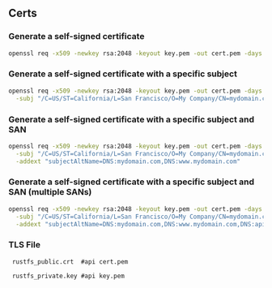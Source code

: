 ## Certs

### Generate a self-signed certificate

```bash
openssl req -x509 -newkey rsa:2048 -keyout key.pem -out cert.pem -days 365 -nodes
```

### Generate a self-signed certificate with a specific subject

```bash
openssl req -x509 -newkey rsa:2048 -keyout key.pem -out cert.pem -days 365 -nodes \
  -subj "/C=US/ST=California/L=San Francisco/O=My Company/CN=mydomain.com"
```

### Generate a self-signed certificate with a specific subject and SAN

```bash
openssl req -x509 -newkey rsa:2048 -keyout key.pem -out cert.pem -days 365 -nodes \
  -subj "/C=US/ST=California/L=San Francisco/O=My Company/CN=mydomain.com" \
  -addext "subjectAltName=DNS:mydomain.com,DNS:www.mydomain.com"
```

### Generate a self-signed certificate with a specific subject and SAN (multiple SANs)

```bash
openssl req -x509 -newkey rsa:2048 -keyout key.pem -out cert.pem -days 365 -nodes \
  -subj "/C=US/ST=California/L=San Francisco/O=My Company/CN=mydomain.com" \
  -addext "subjectAltName=DNS:mydomain.com,DNS:www.mydomain.com,DNS:api.mydomain.com"
```

### TLS File

```text
 rustfs_public.crt  #api cert.pem

 rustfs_private.key #api key.pem
```